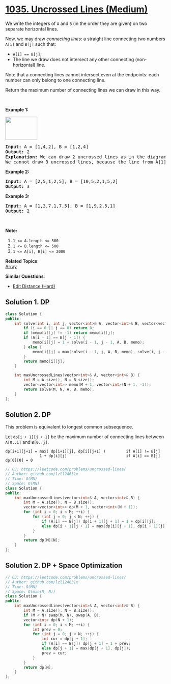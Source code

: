 # [1035. Uncrossed Lines (Medium)](https://leetcode.com/problems/uncrossed-lines/)

<p>We write the integers of <code>A</code> and <code>B</code>&nbsp;(in the order they are given) on two separate horizontal lines.</p>

<p>Now, we may draw <em>connecting lines</em>: a straight line connecting two numbers <code>A[i]</code> and <code>B[j]</code>&nbsp;such that:</p>

<ul>
	<li><code>A[i] == B[j]</code>;</li>
	<li>The line we draw does not intersect any other connecting (non-horizontal) line.</li>
</ul>

<p>Note that a connecting lines cannot intersect even at the endpoints:&nbsp;each number can only belong to one connecting line.</p>

<p>Return the maximum number of connecting lines we can draw in this way.</p>

<p>&nbsp;</p>

<p><strong>Example 1:</strong></p>
<img alt="" src="https://assets.leetcode.com/uploads/2019/04/26/142.png" style="width: 100px; height: 72px;">
<pre><strong>Input: </strong>A = <span id="example-input-1-1">[1,4,2]</span>, B = <span id="example-input-1-2">[1,2,4]</span>
<strong>Output: </strong><span id="example-output-1">2</span>
<strong>Explanation: </strong>We can draw 2 uncrossed lines as in the diagram.
We cannot draw 3 uncrossed lines, because the line from A[1]=4 to B[2]=4 will intersect the line from A[2]=2 to B[1]=2.
</pre>

<div>
<p><strong>Example 2:</strong></p>

<pre><strong>Input: </strong>A = <span id="example-input-2-1">[2,5,1,2,5]</span>, B = <span id="example-input-2-2">[10,5,2,1,5,2]</span>
<strong>Output: </strong><span id="example-output-2">3</span>
</pre>

<div>
<p><strong>Example 3:</strong></p>

<pre><strong>Input: </strong>A = <span id="example-input-3-1">[1,3,7,1,7,5]</span>, B = <span id="example-input-3-2">[1,9,2,5,1]</span>
<strong>Output: </strong><span id="example-output-3">2</span></pre>

<p>&nbsp;</p>
</div>
</div>

<p><strong>Note:</strong></p>

<ol>
	<li><code>1 &lt;= A.length &lt;= 500</code></li>
	<li><code>1 &lt;= B.length &lt;= 500</code></li>
	<li><code><font face="monospace">1 &lt;= A[i], B[i] &lt;= 2000</font></code></li>
</ol>


**Related Topics**:  
[Array](https://leetcode.com/tag/array/)

**Similar Questions**:
* [Edit Distance (Hard)](https://leetcode.com/problems/edit-distance/)

## Solution 1. DP
```cpp
class Solution {
public:
    int solve(int i, int j, vector<int>& A, vector<int>& B, vector<vector<int>>& memo) {
        if (i == 0 || j == 0) return 0;
        if (memo[i][j] != -1) return memo[i][j];
        if (A[i - 1] == B[j - 1]) {
            memo[i][j] = 1 + solve(i - 1, j - 1, A, B, memo);
        } else {
            memo[i][j] = max(solve(i - 1, j, A, B, memo), solve(i, j - 1, A, B, memo));
        }
        return memo[i][j];
    }

    int maxUncrossedLines(vector<int>& A, vector<int>& B) {
        int M = A.size(), N = B.size();
        vector<vector<int>> memo(M + 1, vector<int>(N + 1, -1));
        return solve(M, N, A, B, memo);
    }
};
```

## Solution 2. DP
This problem is equivalent to longest common subsequence.

Let `dp[i + 1][j + 1]` be the maximum number of connecting lines between `A[0..i]` and `B[0..j]`.

```
dp[i+1][j+1] = max( dp[i+1][j], dp[i][j+1] )         if A[i] != B[j]
               1 + dp[i][j]                          if A[i] == B[j]
dp[0][0] = 0
```

```cpp
// OJ: https://leetcode.com/problems/uncrossed-lines/
// Author: github.com/lzl124631x
// Time: O(MN)
// Space: O(MN)
class Solution {
public:
    int maxUncrossedLines(vector<int>& A, vector<int>& B) {
        int M = A.size(), N = B.size();
        vector<vector<int>> dp(M + 1, vector<int>(N + 1));
        for (int i = 0; i < M; ++i) {
            for (int j = 0; j < N; ++j) {
                if (A[i] == B[j]) dp[i + 1][j + 1] = 1 + dp[i][j];
                else dp[i + 1][j + 1] = max(dp[i][j + 1], dp[i + 1][j]);
            }
        }
        return dp[M][N];
    }
};
```

## Solution 2. DP + Space Optimization

```cpp
// OJ: https://leetcode.com/problems/uncrossed-lines/
// Author: github.com/lzl124631x
// Time: O(MN)
// Space: O(min(M, N))
class Solution {
public:
    int maxUncrossedLines(vector<int>& A, vector<int>& B) {
        int M = A.size(), N = B.size();
        if (M < N) swap(M, N), swap(A, B);
        vector<int> dp(N + 1);
        for (int i = 0; i < M; ++i) {
            int prev = 0;
            for (int j = 0; j < N; ++j) {
                int cur = dp[j + 1];
                if (A[i] == B[j]) dp[j + 1] = 1 + prev;
                else dp[j + 1] = max(dp[j + 1], dp[j]);
                prev = cur;
            }
        }
        return dp[N];
    }
};
```
